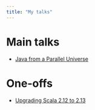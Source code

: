 ```yaml
---
title: "My talks"
---
```

# Main talks

* [Java from a Parallel Universe](paralleljava/)

# One-offs

* [Upgrading Scala 2.12 to 2.13](scala-2.13/)


